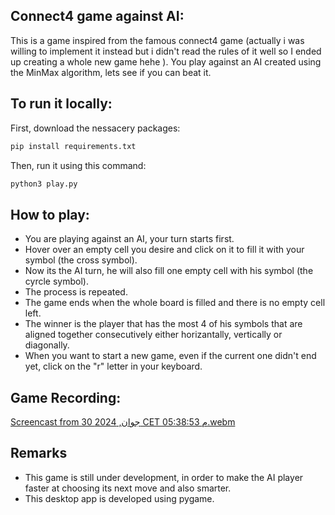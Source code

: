 ## Connect4 game against AI:

This is a game inspired from the famous connect4 game (actually i was willing to implement it instead but i didn't read the rules of it well so I ended up creating a whole new game hehe ). You play against an AI created using the MinMax algorithm, lets see if you can beat it.

## To run it locally:

First, download the nessacery packages:

```bash
pip install requirements.txt
```

Then, run it using this command:

```bash
python3 play.py
```


## How to play:

- You are playing against an AI, your turn starts first.
- Hover over an empty cell you desire and click on it to fill it with your symbol (the cross symbol).
- Now its the AI turn, he will also fill one empty cell with his symbol (the cyrcle symbol).
- The process is repeated.
- The game ends when the whole board is filled and there is no empty cell left.
- The winner is the player that has the most 4 of his symbols that are aligned together consecutively either horizantally, vertically or diagonally.
- When you want to start a new game, even if the current one didn't end yet, click on the "r" letter in your keyboard.

## Game Recording:

[Screencast from 30 جوان, 2024 CET 05:38:53 م.webm](https://github.com/NajibPro/connect4-game/assets/96317571/47204dc5-ea96-41ef-a9e8-16d9194a3f81)


## Remarks

- This game is still under development, in order to make the AI player faster at choosing its next move and also smarter.
- This desktop app is developed using pygame.
